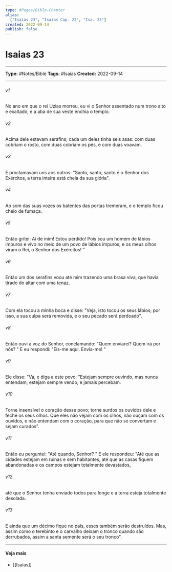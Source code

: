 ```yaml
---
type: #Pages/Bible-Chapter
alias:
  ["Isaias 23", "Isaias Cap. 23", "Isa. 23"]
created: 2022-09-14
publish: false
---
```


# Isaias 23

---

**Type:** #Notes/Bible
**Tags:** #Isaias
**Created:** 2022-09-14

---

###### v1
No ano em que o rei Uzias morreu, eu vi o Senhor assentado num trono alto e exaltado, e a aba de sua veste enchia o templo.
###### v2
Acima dele estavam serafins; cada um deles tinha seis asas: com duas cobriam o rosto, com duas cobriam os pés, e com duas voavam.
###### v3
E proclamavam uns aos outros: "Santo, santo, santo é o Senhor dos Exércitos, a terra inteira está cheia da sua glória".
###### v4
Ao som das suas vozes os batentes das portas tremeram, e o templo ficou cheio de fumaça.
###### v5
Então gritei: Ai de mim! Estou perdido! Pois sou um homem de lábios impuros e vivo no meio de um povo de lábios impuros; e os meus olhos viram o Rei, o Senhor dos Exércitos! "
###### v6
Então um dos serafins voou até mim trazendo uma brasa viva, que havia tirado do altar com uma tenaz.
###### v7
Com ela tocou a minha boca e disse: "Veja, isto tocou os seus lábios; por isso, a sua culpa será removida, e o seu pecado será perdoado".
###### v8
Então ouvi a voz do Senhor, conclamando: "Quem enviarei? Quem irá por nós? " E eu respondi: "Eis-me aqui. Envia-me! "
###### v9
Ele disse: "Vá, e diga a este povo: "Estejam sempre ouvindo, mas nunca entendam; estejam sempre vendo, e jamais percebam.
###### v10
Torne insensível o coração desse povo; torne surdos os ouvidos dele e feche os seus olhos. Que eles não vejam com os olhos, não ouçam com os ouvidos, e não entendam com o coração, para que não se convertam e sejam curados".
###### v11
Então eu perguntei: "Até quando, Senhor? " E ele respondeu: "Até que as cidades estejam em ruínas e sem habitantes, até que as casas fiquem abandonadas e os campos estejam totalmente devastados,
###### v12
até que o Senhor tenha enviado todos para longe e a terra esteja totalmente desolada.
###### v13
E ainda que um décimo fique no país, esses também serão destruídos. Mas, assim como o terebinto e o carvalho deixam o tronco quando são derrubados, assim a santa semente será o seu tronco".


---

#### Veja mais

- [[Isaias]]
